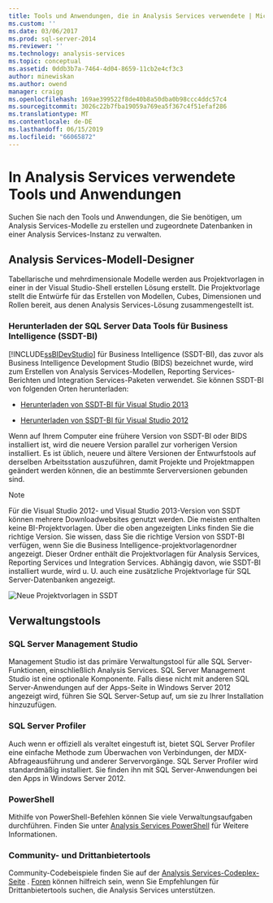 ```yaml
---
title: Tools und Anwendungen, die in Analysis Services verwendete | Microsoft-Dokumentation
ms.custom: ''
ms.date: 03/06/2017
ms.prod: sql-server-2014
ms.reviewer: ''
ms.technology: analysis-services
ms.topic: conceptual
ms.assetid: 0ddb3b7a-7464-4d04-8659-11cb2e4cf3c3
author: minewiskan
ms.author: owend
manager: craigg
ms.openlocfilehash: 169ae399522f8de40b8a50dba0b98ccc4ddc57c4
ms.sourcegitcommit: 3026c22b7fba19059a769ea5f367c4f51efaf286
ms.translationtype: MT
ms.contentlocale: de-DE
ms.lasthandoff: 06/15/2019
ms.locfileid: "66065872"
---
```

# <a name="tools-and-applications-used-in-analysis-services"></a>In Analysis Services verwendete Tools und Anwendungen
  Suchen Sie nach den Tools und Anwendungen, die Sie benötigen, um Analysis Services-Modelle zu erstellen und zugeordnete Datenbanken in einer Analysis Services-Instanz zu verwalten.  
  
## <a name="analysis-services-model-designers"></a>Analysis Services-Modell-Designer  
 Tabellarische und mehrdimensionale Modelle werden aus Projektvorlagen in einer in der Visual Studio-Shell erstellen Lösung erstellt. Die Projektvorlage stellt die Entwürfe für das Erstellen von Modellen, Cubes, Dimensionen und Rollen bereit, aus denen Analysis Services-Lösung zusammengestellt ist.  
  
### <a name="download-sql-server-data-tools-for-business-intelligence-ssdt-bi"></a>Herunterladen der SQL Server Data Tools für Business Intelligence (SSDT-BI)  
 [!INCLUDE[ssBIDevStudio](../includes/ssbidevstudio-md.md)] für Business Intelligence (SSDT-BI), das zuvor als Business Intelligence Development Studio (BIDS) bezeichnet wurde, wird zum Erstellen von Analysis Services-Modellen, Reporting Services-Berichten und Integration Services-Paketen verwendet. Sie können SSDT-BI von folgenden Orten herunterladen:  
  
-   [Herunterladen von SSDT-BI für Visual Studio 2013](https://go.microsoft.com/fwlink/p/?LinkId=396526)  
  
-   [Herunterladen von SSDT-BI für Visual Studio 2012](https://go.microsoft.com/fwlink/p/?LinkID=273673)  
  
 Wenn auf Ihrem Computer eine frühere Version von SSDT-BI oder BIDS installiert ist, wird die neuere Version parallel zur vorherigen Version installiert. Es ist üblich, neuere und ältere Versionen der Entwurfstools auf derselben Arbeitsstation auszuführen, damit Projekte und Projektmappen geändert werden können, die an bestimmte Serverversionen gebunden sind.  
  
> [!NOTE]  
>  Für die Visual Studio 2012- und Visual Studio 2013-Version von SSDT können mehrere Downloadwebsites genutzt werden. Die meisten enthalten keine BI-Projektvorlagen. Über die oben angezeigten Links finden Sie die richtige Version. Sie wissen, dass Sie die richtige Version von SSDT-BI verfügen, wenn Sie die Business Intelligence-projektvorlagenordner angezeigt. Dieser Ordner enthält die Projektvorlagen für Analysis Services, Reporting Services und Integration Services. Abhängig davon, wie SSDT-BI installiert wurde, wird u. U. auch eine zusätzliche Projektvorlage für SQL Server-Datenbanken angezeigt.  
  
 ![Neue Projektvorlagen in SSDT](media/ssdt-biprojects.png "New Project templates in SSDT")  
  
## <a name="administrative-tools"></a>Verwaltungstools  
  
### <a name="sql-server-management-studio"></a>SQL Server Management Studio  
 Management Studio ist das primäre Verwaltungstool für alle SQL Server-Funktionen, einschließlich Analysis Services. SQL Server Management Studio ist eine optionale Komponente. Falls diese nicht mit anderen SQL Server-Anwendungen auf der Apps-Seite in Windows Server 2012 angezeigt wird, führen Sie SQL Server-Setup auf, um sie zu Ihrer Installation hinzuzufügen.  
  
### <a name="sql-server-profiler"></a>SQL Server Profiler  
 Auch wenn er offiziell als veraltet eingestuft ist, bietet SQL Server Profiler eine einfache Methode zum Überwachen von Verbindungen, der MDX-Abfrageausführung und anderer Servervorgänge. SQL Server Profiler wird standardmäßig installiert. Sie finden ihn mit SQL Server-Anwendungen bei den Apps in Windows Server 2012.  
  
### <a name="powershell"></a>PowerShell  
 Mithilfe von PowerShell-Befehlen können Sie viele Verwaltungsaufgaben durchführen. Finden Sie unter [Analysis Services PowerShell](analysis-services-powershell.md) für Weitere Informationen.  
  
### <a name="community-and-third-party-tools"></a>Community- und Drittanbietertools  
 Community-Codebeispiele finden Sie auf der [Analysis Services-Codeplex-Seite](http://sqlsrvanalysissrvcs.codeplex.com/) . [Foren](http://social.msdn.microsoft.com/Forums/sqlserver/home?forum=sqlanalysisservices) können hilfreich sein, wenn Sie Empfehlungen für Drittanbietertools suchen, die Analysis Services unterstützen.  
  
  
